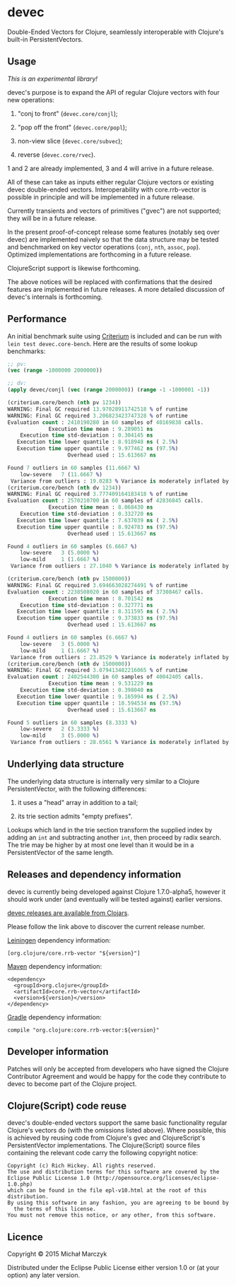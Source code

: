 # devec

Double-Ended Vectors for Clojure, seamlessly interoperable with
Clojure's built-in PersistentVectors.

## Usage

*This is an experimental library!*

devec's purpose is to expand the API of regular Clojure vectors with
four new operations:

1. "conj to front" (`devec.core/conjl`);

2. "pop off the front" (`devec.core/popl`);

3. non-view slice (`devec.core/subvec`);

4. reverse (`devec.core/rvec`).

1 and 2 are already implemented, 3 and 4 will arrive in a future
release.

All of these can take as inputs either regular Clojure vectors or
existing devec double-ended vectors. Interoperability with
core.rrb-vector is possible in principle and will be implemented in a
future release.

Currently transients and vectors of primitives ("gvec") are not
supported; they will be in a future release.

In the present proof-of-concept release some features (notably seq
over devec) are implemented naively so that the data structure may be
tested and benchmarked on key vector operations (`conj`, `nth`,
`assoc`, `pop`). Optimized implementations are forthcoming in a future
release.

ClojureScript support is likewise forthcoming.

The above notices will be replaced with confirmations that the desired
features are implemented in future releases. A more detailed
discussion of devec's internals is forthcoming.

## Performance

An initial benchmark suite using
[Criterium](https://github.com/hugoduncan/criterium) is included and
can be run with `lein test devec.core-bench`. Here are the results of
some lookup benchmarks:

```clj
;; pv:
(vec (range -1000000 2000000))

;; dv:
(apply devec/conjl (vec (range 2000000)) (range -1 -1000001 -1))

(criterium.core/bench (nth pv 1234))
WARNING: Final GC required 13.97028911742518 % of runtime
WARNING: Final GC required 3.206823423747328 % of runtime
Evaluation count : 2410190280 in 60 samples of 40169838 calls.
             Execution time mean : 9.289051 ns
    Execution time std-deviation : 0.304145 ns
   Execution time lower quantile : 8.918948 ns ( 2.5%)
   Execution time upper quantile : 9.977462 ns (97.5%)
                   Overhead used : 15.613667 ns

Found 7 outliers in 60 samples (11.6667 %)
	low-severe	 7 (11.6667 %)
 Variance from outliers : 19.0283 % Variance is moderately inflated by outliers
(criterium.core/bench (nth dv 1234))
WARNING: Final GC required 3.777409164183418 % of runtime
Evaluation count : 2570210700 in 60 samples of 42836845 calls.
             Execution time mean : 8.068430 ns
    Execution time std-deviation : 0.332720 ns
   Execution time lower quantile : 7.637039 ns ( 2.5%)
   Execution time upper quantile : 8.924783 ns (97.5%)
                   Overhead used : 15.613667 ns

Found 4 outliers in 60 samples (6.6667 %)
	low-severe	 3 (5.0000 %)
	low-mild	 1 (1.6667 %)
 Variance from outliers : 27.1040 % Variance is moderately inflated by outliers

(criterium.core/bench (nth pv 1500000))
WARNING: Final GC required 3.694663028274491 % of runtime
Evaluation count : 2238508020 in 60 samples of 37308467 calls.
             Execution time mean : 8.701542 ns
    Execution time std-deviation : 0.327771 ns
   Execution time lower quantile : 8.311595 ns ( 2.5%)
   Execution time upper quantile : 9.373833 ns (97.5%)
                   Overhead used : 15.613667 ns

Found 4 outliers in 60 samples (6.6667 %)
	low-severe	 3 (5.0000 %)
	low-mild	 1 (1.6667 %)
 Variance from outliers : 23.8529 % Variance is moderately inflated by outliers
(criterium.core/bench (nth dv 1500000))
WARNING: Final GC required 3.079413482216065 % of runtime
Evaluation count : 2402544300 in 60 samples of 40042405 calls.
             Execution time mean : 9.531229 ns
    Execution time std-deviation : 0.398040 ns
   Execution time lower quantile : 9.165994 ns ( 2.5%)
   Execution time upper quantile : 10.594534 ns (97.5%)
                   Overhead used : 15.613667 ns

Found 5 outliers in 60 samples (8.3333 %)
	low-severe	 2 (3.3333 %)
	low-mild	 3 (5.0000 %)
 Variance from outliers : 28.6561 % Variance is moderately inflated by outliers
```

## Underlying data structure

The underlying data structure is internally very similar to a Clojure
PersistentVector, with the following differences:

1. it uses a "head" array in addition to a tail;

2. its trie section admits "empty prefixes".

Lookups which land in the trie section transform the supplied index by
adding an `int` and subtracting another `int`, then proceed by radix
search. The trie may be higher by at most one level than it would be
in a PersistentVector of the same length.

## Releases and dependency information

devec is currently being developed against Clojure 1.7.0-alpha5,
however it should work under (and eventually will be tested against)
earlier versions.

[devec releases are available from Clojars](https://clojars.org/devec).

Please follow the link above to discover the current release number.

[Leiningen](http://leiningen.org/) dependency information:

    [org.clojure/core.rrb-vector "${version}"]

[Maven](http://maven.apache.org/) dependency information:

    <dependency>
      <groupId>org.clojure</groupId>
      <artifactId>core.rrb-vector</artifactId>
      <version>${version}</version>
    </dependency>

[Gradle](http://www.gradle.org/) dependency information:

    compile "org.clojure:core.rrb-vector:${version}"

## Developer information

Patches will only be accepted from developers who have signed the
Clojure Contributor Agreement and would be happy for the code they
contribute to devec to become part of the Clojure project.

## Clojure(Script) code reuse

devec's double-ended vectors support the same basic functionality
regular Clojure's vectors do (with the omissions listed above). Where
possible, this is achieved by reusing code from Clojure's gvec and
ClojureScript's PersistentVector implementations. The Clojure(Script)
source files containing the relevant code carry the following
copyright notice:

    Copyright (c) Rich Hickey. All rights reserved.
    The use and distribution terms for this software are covered by the
    Eclipse Public License 1.0 (http://opensource.org/licenses/eclipse-1.0.php)
    which can be found in the file epl-v10.html at the root of this distribution.
    By using this software in any fashion, you are agreeing to be bound by
      the terms of this license.
    You must not remove this notice, or any other, from this software.

## Licence

Copyright © 2015 Michał Marczyk

Distributed under the Eclipse Public License either version 1.0 or (at
your option) any later version.
